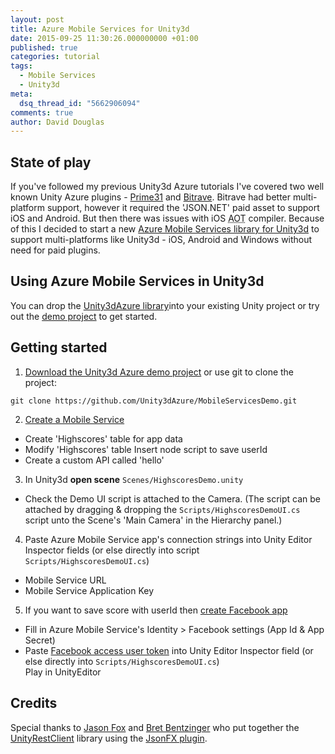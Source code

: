 ```yaml
---
layout: post
title: Azure Mobile Services for Unity3d
date: 2015-09-25 11:30:26.000000000 +01:00
published: true
categories: tutorial
tags:
  - Mobile Services
  - Unity3d
meta:
  dsq_thread_id: "5662906094"
comments: true
author: David Douglas
---
```


## State of play

If you've followed my previous Unity3d Azure tutorials I've covered two well known Unity Azure plugins - [Prime31](http://www.deadlyfingers.net/azure/unity3d-and-cloud-backend-using-azure-mobile-services-and-prime31-plugin/) and [Bitrave](http://www.deadlyfingers.net/azure/unity3d-game-dev-with-azure-mobile-services-using-bitrave-plugin/). Bitrave had better multi-platform support, however it required the 'JSON.NET' paid asset to support iOS and Android. But then there was issues with iOS <abbr title="Ahead Of Time">AOT</abbr> compiler. Because of this I decided to start a new [Azure Mobile Services library for Unity3d](https://github.com/Unity3dAzure/) to support multi-platforms like Unity3d - iOS, Android and Windows without need for paid plugins.

## Using Azure Mobile Services in Unity3d

You can drop the [Unity3dAzure library](https://github.com/Unity3dAzure/MobileServices)into your existing Unity project or try out the [demo project](https://github.com/Unity3dAzure/MobileServicesDemo) to get started.

## Getting started

1. [Download the Unity3d Azure demo project](https://github.com/Unity3dAzure/MobileServicesDemo/archive/master.zip) or use git to clone the project:

```
git clone https://github.com/Unity3dAzure/MobileServicesDemo.git
```

2. [Create a Mobile Service](https://manage.windowsazure.com/)

- Create 'Highscores' table for app data
- Modify 'Highscores' table Insert node script to save userId
- Create a custom API called 'hello'

3. In Unity3d **open scene** `Scenes/HighscoresDemo.unity`

- Check the Demo UI script is attached to the Camera. (The script can be attached by dragging & dropping the `Scripts/HighscoresDemoUI.cs` script unto the Scene's 'Main Camera' in the Hierarchy panel.)

4. Paste Azure Mobile Service app's connection strings into Unity Editor Inspector fields (or else directly into script `Scripts/HighscoresDemoUI.cs`)

- Mobile Service URL
- Mobile Service Application Key

5. If you want to save score with userId then [create Facebook app](https://developers.facebook.com/apps/async/create/platform-setup/dialog/)

- Fill in Azure Mobile Service's Identity \> Facebook settings (App Id & App Secret)
- Paste [Facebook access user token](https://developers.facebook.com/tools/accesstoken/) into Unity Editor Inspector field (or else directly into `Scripts/HighscoresDemoUI.cs`)  
  Play in UnityEditor

## Credits

Special thanks to [Jason Fox](https://twitter.com/jasongfox) and [Bret Bentzinger](https://twitter.com/awehellyeah) who put together the [UnityRestClient](https://github.com/ProjectStratus/UnityRestClient) library using the [JsonFX plugin](https://bitbucket.org/TowerOfBricks/jsonfx-for-unity3d-git/overview).
